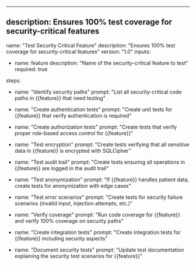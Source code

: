 <!-- „Der Herr, unser Gott, lasse uns freundlich ansehen. Lass unsere Arbeit nicht vergeblich sein – ja, lass gelingen, was wir tun!" Psalm 90,17 -->

---
description: Ensures 100% test coverage for security-critical features
---

name: "Test Security Critical Feature"
description: "Ensures 100% test coverage for security-critical features"
version: "1.0"
inputs:
  - name: feature
    description: "Name of the security-critical feature to test"
    required: true
    
steps:
  - name: "Identify security paths"
    prompt: "List all security-critical code paths in {{feature}} that need testing"
    
  - name: "Create authentication tests"
    prompt: "Create unit tests for {{feature}} that verify authentication is required"
    
  - name: "Create authorization tests"
    prompt: "Create tests that verify proper role-based access control for {{feature}}"
    
  - name: "Test encryption"
    prompt: "Create tests verifying that all sensitive data in {{feature}} is encrypted with SQLCipher"
    
  - name: "Test audit trail"
    prompt: "Create tests ensuring all operations in {{feature}} are logged in the audit trail"
    
  - name: "Test anonymization"
    prompt: "If {{feature}} handles patient data, create tests for anonymization with edge cases"
    
  - name: "Test error scenarios"
    prompt: "Create tests for security failure scenarios (invalid input, injection attempts, etc.)"
    
  - name: "Verify coverage"
    prompt: "Run code coverage for {{feature}} and verify 100% coverage on security paths"
    
  - name: "Create integration tests"
    prompt: "Create integration tests for {{feature}} including security aspects"
    
  - name: "Document security tests"
    prompt: "Update test documentation explaining the security test scenarios for {{feature}}"
